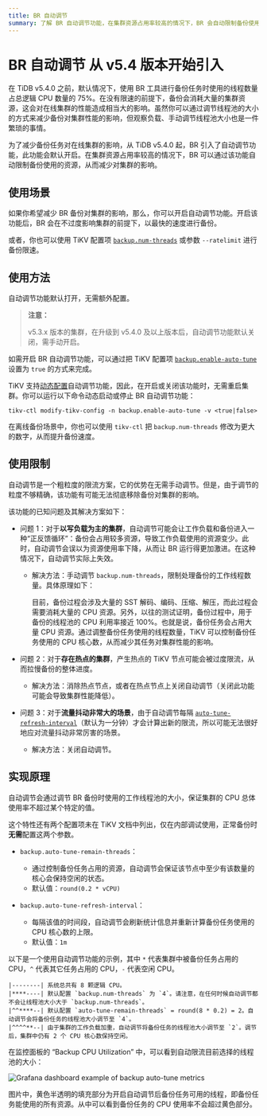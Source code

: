 ```yaml
---
title: BR 自动调节
summary: 了解 BR 自动调节功能，在集群资源占用率较高的情况下，BR 会自动限制备份使用的资源以求减少对集群的影响。
---
```


# BR 自动调节 <span class="version-mark">从 v5.4 版本开始引入</span>

在 TiDB v5.4.0 之前，默认情况下，使用 BR 工具进行备份任务时使用的线程数量占总逻辑 CPU 数量的 75%。在没有限速的前提下，备份会消耗大量的集群资源，这会对在线集群的性能造成相当大的影响。虽然你可以通过调节线程池的大小的方式来减少备份对集群性能的影响，但观察负载、手动调节线程池大小也是一件繁琐的事情。

为了减少备份任务对在线集群的影响，从 TiDB v5.4.0 起，BR 引入了自动调节功能，此功能会默认开启。在集群资源占用率较高的情况下，BR 可以通过该功能自动限制备份使用的资源，从而减少对集群的影响。

## 使用场景

如果你希望减少 BR 备份对集群的影响，那么，你可以开启自动调节功能。开启该功能后，BR 会在不过度影响集群的前提下，以最快的速度进行备份。

或者，你也可以使用 TiKV 配置项 [`backup.num-threads`](/tikv-configuration-file.md#num-threads-1) 或参数 `--ratelimit` 进行备份限速。

## 使用方法

自动调节功能默认打开，无需额外配置。

> **注意：**
>
> v5.3.x 版本的集群，在升级到 v5.4.0 及以上版本后，自动调节功能默认关闭，需手动开启。

如需开启 BR 自动调节功能，可以通过把 TiKV 配置项 [`backup.enable-auto-tune`](/tikv-configuration-file.md#enable-auto-tune-从-v54-版本开始引入) 设置为 `true` 的方式来完成。

TiKV 支持[动态配置](/tikv-control.md#动态修改-tikv-的配置)自动调节功能，因此，在开启或关闭该功能时，无需重启集群。你可以运行以下命令动态启动或停止 BR 自动调节功能：

```shell
tikv-ctl modify-tikv-config -n backup.enable-auto-tune -v <true|false>
```

在离线备份场景中，你也可以使用 `tikv-ctl` 把 `backup.num-threads` 修改为更大的数字，从而提升备份速度。

## 使用限制

自动调节是一个粗粒度的限流方案，它的优势在无需手动调节。但是，由于调节的粒度不够精确，该功能有可能无法彻底移除备份对集群的影响。

该功能的已知问题及其解决方案如下：

- 问题 1：对于**以写负载为主的集群**，自动调节可能会让工作负载和备份进入一种“正反馈循环”：备份会占用较多资源，导致工作负载使用的资源变少。此时，自动调节会误以为资源使用率下降，从而让 BR 运行得更加激进。在这种情况下，自动调节实际上失效。
    - 解决方法：手动调节 `backup.num-threads`，限制处理备份的工作线程数量。具体原理如下：

        目前，备份过程会涉及大量的 SST 解码、编码、压缩、解压，而此过程会需要消耗大量的 CPU 资源。另外，以往的测试证明，备份过程中，用于备份的线程池的 CPU 利用率接近 100%。也就是说，备份任务会占用大量 CPU 资源。通过调整备份任务使用的线程数量，TiKV 可以控制备份任务使用的 CPU 核心数，从而减少其任务对集群性能的影响。

- 问题 2：对于**存在热点的集群**，产生热点的 TiKV 节点可能会被过度限流，从而拉慢备份的整体进度。
    - 解决方法：消除热点节点，或者在热点节点上关闭自动调节（关闭此功能可能会导致集群性能降低）。
- 问题 3：对于**流量抖动非常大的场景**，由于自动调节每隔 [`auto-tune-refresh-interval`](#实现原理)（默认为一分钟）才会计算出新的限流，所以可能无法很好地应对流量抖动非常厉害的场景。
    - 解决方法：关闭自动调节。

## 实现原理

自动调节会通过调节 BR 备份时使用的工作线程池的大小，保证集群的 CPU 总体使用率不超过某个特定的值。

这个特性还有两个配置项未在 TiKV 文档中列出，仅在内部调试使用，正常备份时**无需**配置这两个参数。

- `backup.auto-tune-remain-threads`：
    - 通过控制备份任务占用的资源，自动调节会保证该节点中至少有该数量的核心会保持空闲的状态。
    - 默认值：`round(0.2 * vCPU)`

- `backup.auto-tune-refresh-interval`：
    - 每隔该值的时间段，自动调节会刷新统计信息并重新计算备份任务使用的 CPU 核心数的上限。
    - 默认值：`1m`

以下是一个使用自动调节功能的示例，其中 `*` 代表集群中被备份任务占用的 CPU，`^` 代表其它任务占用的 CPU，`-` 代表空闲 CPU。

```
|--------| 系统总共有 8 颗逻辑 CPU。
|****----| 默认配置 `backup.num-threads` 为 `4`。请注意，在任何时候自动调节都不会让线程池大小大于 `backup.num-threads`。
|^^****--| 默认配置 `auto-tune-remain-threads` = round(8 * 0.2) = 2。自动调节会将备份任务的线程池大小调节至 `4`。
|^^^^**--| 由于集群的工作负载加重，自动调节将备份任务的线程池大小调节至 `2`。调节后，集群中仍有 2 个 CPU 核心数保持空闲。
```

在监控面板的 “Backup CPU Utilization” 中，可以看到自动限流目前选择的线程池的大小：

![Grafana dashboard example of backup auto-tune metrics](/media/br/backup-auto-throttle.png)

图片中，黄色半透明的填充部分为开启自动调节后备份任务可用的线程，即备份任务能使用的所有资源。从中可以看到备份任务的 CPU 使用率不会超过黄色部分。
